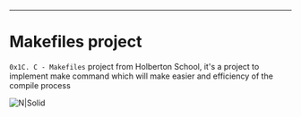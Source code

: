 ___

# Makefiles project

`0x1C. C - Makefiles` project from Holberton School, it's a project to implement make command which will make easier and efficiency of the compile process

![N|Solid](https://i.imgur.com/IdZ3nM0.png)
